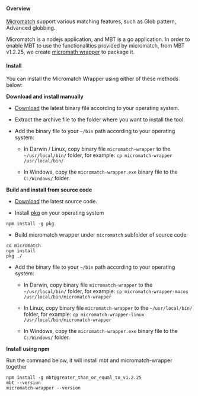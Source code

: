 #### Overview
[Micromatch](https://github.com/micromatch/micromatch) support various matching features, such as Glob pattern, Advanced globbing.

Micromatch is a nodejs application, and MBT is a go application. In order to enable MBT to use the functionalities provided by micromatch, from MBT v1.2.25, we create [micromath wrapper](https://github.com/SAP/cloud-mta-build-tool/tree/master/micromatch) to package it.

#### Install
You can install the Micromatch Wrapper using either of these methods below:

 **Download and install manually**

   - [Download](https://github.com/SAP/cloud-mta-build-tool/releases) the latest binary file according to your operating system.
    
   - Extract the archive file to the folder where you want to install the tool.

   - Add the binary file to your `~/bin` path according to your operating system:  

     * In Darwin / Linux, copy binary file `micromatch-wrapper` to the `~/usr/local/bin/` folder, for example: `cp micromatch-wrapper /usr/local/bin/`

     * In Windows, copy the `micromatch-wrapper.exe` binary file to the `C:/Windows/` folder.

**Build and install from source code**

   - [Download](https://github.com/SAP/cloud-mta-build-tool/releases) the latest source code.

   - Install [pkg](https://github.com/vercel/pkg/) on your operating system
```
npm install -g pkg
```

   - Build micromatch wrapper under `micromatch` subfolder of source code
```
cd micromatch
npm install
pkg ./
```
   - Add the binary file to your `~/bin` path according to your operating system:  

     * In Darwin, copy binary file `micromatch-wrapper` to the `~/usr/local/bin/` folder, for example: `cp micromatch-wrapper-macos /usr/local/bin/micromatch-wrapper`

     * In Linux, copy binary file `micromatch-wrapper` to the `~/usr/local/bin/` folder, for example: `cp micromatch-wrapper-linux /usr/local/bin/micromatch-wrapper`

     * In Windows, copy the `micromatch-wrapper.exe` binary file to the `C:/Windows/` folder.

**Install using npm**

Run the command below, it will install mbt and micromatch-wrapper together

```
npm install -g mbt@greater_than_or_equal_to_v1.2.25
mbt --version
micromatch-wrapper --version
```
